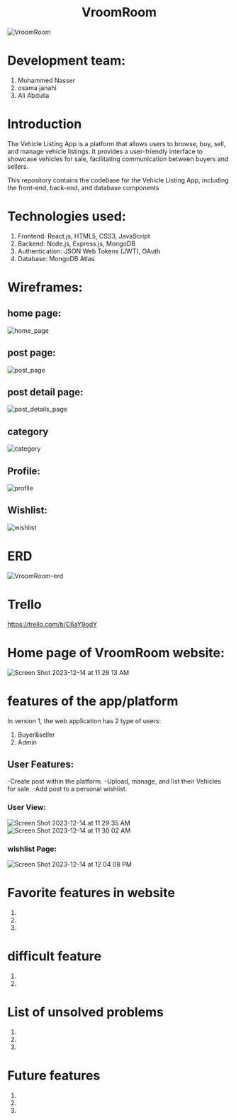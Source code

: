 
<h1 align="center">VroomRoom</h1>

![VroomRoom](https://i.imgur.com/wPMlAub.png)

# Development team:
1. Mohammed Nasser
2. osama janahi
3. Ali Abdulla

# Introduction
The Vehicle Listing App is a platform that allows users to browse, buy, sell, and manage vehicle listings. It provides a user-friendly interface to showcase vehicles for sale, facilitating communication between buyers and sellers.

This repository contains the codebase for the Vehicle Listing App, including the front-end, back-end, and database components

# Technologies used:
1. Frontend: React.js, HTML5, CSS3, JavaScript
2. Backend: Node.js, Express.js, MongoDB
3. Authentication: JSON Web Tokens (JWT), OAuth
4. Database: MongoDB Atlas

# Wireframes:
   ## home page: 
![home_page](https://i.imgur.com/FVIDIlc.png)
   ## post page:
![post_page](https://i.imgur.com/IbGqliP.png)
   ## post detail page:
![post_details_page](https://i.imgur.com/E8oBCOo.png)
   ## category
![category](https://i.imgur.com/bttuY0H.png)
   ## Profile:
![profile](https://i.imgur.com/VqwXPeP.png)
   ## Wishlist:
![wishlist](https://i.imgur.com/7cVoxCv.png)



   

# ERD
![VroomRoom-erd](https://github.com/SaraNedhal/artist-ecommerce/assets/100535445/0428faca-ea39-469b-84d1-072bcc7cba11)

# Trello
https://trello.com/b/C6aY9odY

# Home page of VroomRoom website:
![Screen Shot 2023-12-14 at 11 29 13 AM]()

# features of the app/platform 
In version 1, the web application has 2 type of users:
1. Buyer&seller
2. Admin

## User Features:
-Create post within the platform.
-Upload, manage, and list their Vehicles for sale.
-Add post to a personal wishlist.

### User View:
![Screen Shot 2023-12-14 at 11 29 35 AM](https://github.com/SaraNedhal/artist-ecommerce/assets/100535445/0bb6009c-7e6b-4252-861a-779488540a09)
![Screen Shot 2023-12-14 at 11 30 02 AM](https://github.com/SaraNedhal/artist-ecommerce/assets/100535445/ee8ed876-5148-4068-b898-434dae929780)


### wishlist Page:
![Screen Shot 2023-12-14 at 12 04 08 PM](https://github.com/SaraNedhal/artist-ecommerce/assets/100535445/2bc634f3-eba6-46d6-9889-d1dcb99b48d4)




# Favorite features in website
1. 
2. 
3. 
   
# difficult feature
1. 
2. 

# List of unsolved problems
1. 
2. 
3. 

# Future features
1. 
2. 
3. 

